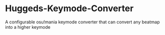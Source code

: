 # Huggeds-Keymode-Converter
A configurable osu!mania keymode converter that can convert any beatmap into a higher keymode

